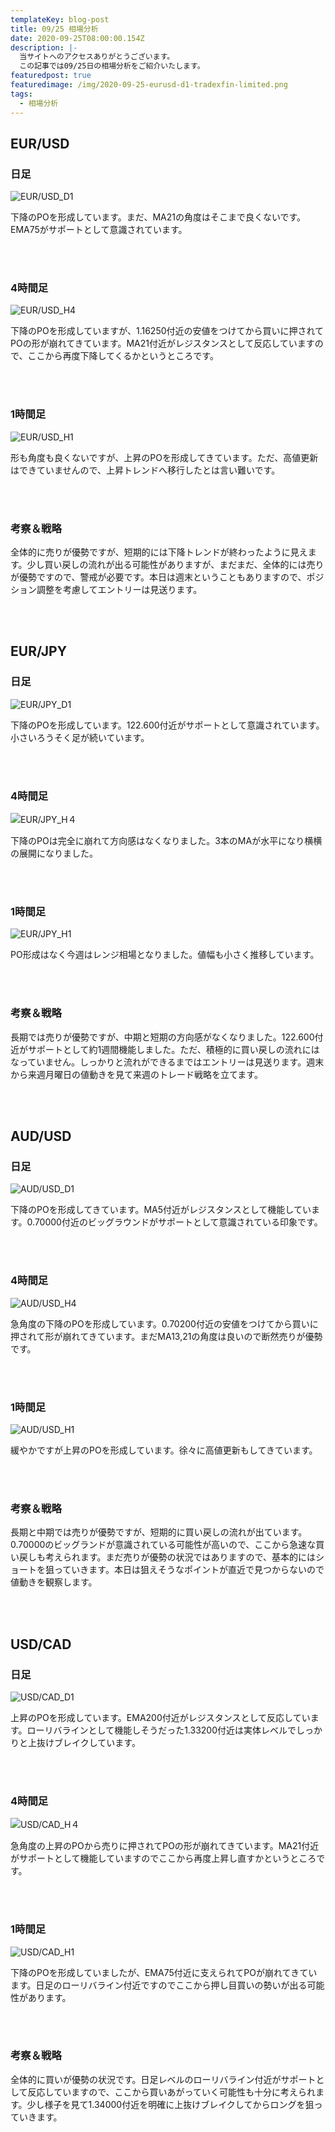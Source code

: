 ```yaml
---
templateKey: blog-post
title: 09/25 相場分析
date: 2020-09-25T08:00:00.154Z
description: |-
  当サイトへのアクセスありがとうございます。
  この記事では09/25日の相場分析をご紹介いたします。
featuredpost: true
featuredimage: /img/2020-09-25-eurusd-d1-tradexfin-limited.png
tags:
  - 相場分析
---
```

## EUR/USD

### 日足

![EUR/USD_D1](/img/2020-09-25-eurusd-d1-tradexfin-limited.png)

下降のPOを形成しています。まだ、MA21の角度はそこまで良くないです。EMA75がサポートとして意識されています。

<br/>
<br/>

### 4時間足

![EUR/USD_H4](/img/2020-09-25-eurusd-h4-tradexfin-limited.png)

下降のPOを形成していますが、1.16250付近の安値をつけてから買いに押されてPOの形が崩れてきています。MA21付近がレジスタンスとして反応していますので、ここから再度下降してくるかというところです。

<br/>
<br/>

### 1時間足

![EUR/USD_H1](/img/2020-09-25-eurusd-h1-tradexfin-limited.png)

形も角度も良くないですが、上昇のPOを形成してきています。ただ、高値更新はできていませんので、上昇トレンドへ移行したとは言い難いです。

<br/>
<br/>

### 考察＆戦略

全体的に売りが優勢ですが、短期的には下降トレンドが終わったように見えます。少し買い戻しの流れが出る可能性がありますが、まだまだ、全体的には売りが優勢ですので、警戒が必要です。本日は週末ということもありますので、ポジション調整を考慮してエントリーは見送ります。

<br/>
<br/>

## EUR/JPY

### 日足

![EUR/JPY_D1](/img/2020-09-25-eurjpy-d1-tradexfin-limited.png)

下降のPOを形成しています。122.600付近がサポートとして意識されています。小さいろうそく足が続いています。

<br/>
<br/>

### 4時間足

![EUR/JPY_H４](/img/2020-09-25-eurjpy-h4-tradexfin-limited.png)

下降のPOは完全に崩れて方向感はなくなりました。3本のMAが水平になり横横の展開になりました。

<br/>
<br/>

### 1時間足

![EUR/JPY_H1](/img/2020-09-25-eurjpy-h1-tradexfin-limited.png)

PO形成はなく今週はレンジ相場となりました。値幅も小さく推移しています。

<br/>
<br/>

### 考察＆戦略

長期では売りが優勢ですが、中期と短期の方向感がなくなりました。122.600付近がサポートとして約1週間機能しました。ただ、積極的に買い戻しの流れにはなっていません。しっかりと流れができるまではエントリーは見送ります。週末から来週月曜日の値動きを見て来週のトレード戦略を立てます。

<br/>
<br/>

## AUD/USD

### 日足

![AUD/USD_D1](/img/2020-09-25-audusd-d1-tradexfin-limited.png)

下降のPOを形成してきています。MA5付近がレジスタンスとして機能しています。0.70000付近のビッグラウンドがサポートとして意識されている印象です。

<br/>
<br/>

### 4時間足

![AUD/USD_H4](/img/2020-09-25-audusd-h4-tradexfin-limited.png)

急角度の下降のPOを形成しています。0.70200付近の安値をつけてから買いに押されて形が崩れてきています。まだMA13,21の角度は良いので断然売りが優勢です。

<br/>
<br/>

### 1時間足

![AUD/USD_H1](/img/2020-09-25-audusd-h1-tradexfin-limited.png)

緩やかですが上昇のPOを形成しています。徐々に高値更新もしてきています。

<br/>
<br/>

### 考察＆戦略

長期と中期では売りが優勢ですが、短期的に買い戻しの流れが出ています。0.70000のビッグランドが意識されている可能性が高いので、ここから急速な買い戻しも考えられます。まだ売りが優勢の状況ではありますので、基本的にはショートを狙っていきます。本日は狙えそうなポイントが直近で見つからないので値動きを観察します。

<br/>
<br/>

## USD/CAD

### 日足

![USD/CAD_D1](/img/2020-09-25-usdcad-d1-tradexfin-limited.png)

上昇のPOを形成しています。EMA200付近がレジスタンスとして反応しています。ローリバラインとして機能しそうだった1.33200付近は実体レベルでしっかりと上抜けブレイクしています。

<br/>
<br/>

### 4時間足

![USD/CAD_H４](/img/2020-09-25-usdcad-h4-tradexfin-limited.png)

急角度の上昇のPOから売りに押されてPOの形が崩れてきています。MA21付近がサポートとして機能していますのでここから再度上昇し直すかというところです。

<br/>
<br/>

### 1時間足

![USD/CAD_H1](/img/2020-09-25-usdcad-h1-tradexfin-limited.png)

下降のPOを形成していましたが、EMA75付近に支えられてPOが崩れてきています。日足のローリバライン付近ですのでここから押し目買いの勢いが出る可能性があります。

<br/>
<br/>

### 考察＆戦略

全体的に買いが優勢の状況です。日足レベルのローリバライン付近がサポートとして反応していますので、ここから買いあがっていく可能性も十分に考えられます。少し様子を見て1.34000付近を明確に上抜けブレイクしてからロングを狙っていきます。
